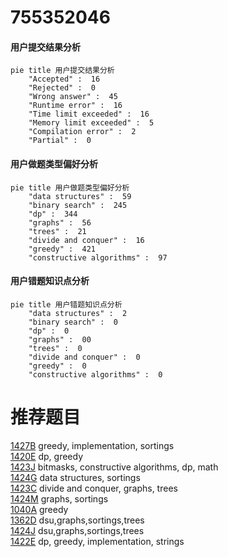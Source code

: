 # 755352046

<!-- tabs:start -->



#### **用户提交结果分析**

```mermaid
pie title 用户提交结果分析
    "Accepted" :  16
    "Rejected" :  0
    "Wrong answer" :  45
    "Runtime error" :  16
    "Time limit exceeded" :  16
    "Memory limit exceeded" :  5
    "Compilation error" :  2
    "Partial" :  0
```

#### **用户做题类型偏好分析**

```mermaid
pie title 用户做题类型偏好分析
    "data structures" :  59
    "binary search" :  245
    "dp" :  344
    "graphs" :  56
    "trees" :  21
    "divide and conquer" :  16
    "greedy" :  421
    "constructive algorithms" :  97
```
#### **用户错题知识点分析**

```mermaid
pie title 用户错题知识点分析
    "data structures" :  2
    "binary search" :  0
    "dp" :  0
    "graphs" :  00
    "trees" :  0
    "divide and conquer" :  0
    "greedy" :  0
    "constructive algorithms" :  0
```



<!-- tabs:end -->
# 推荐题目
[1427B](https://codeforces.com/contest/1427/problem/B)		greedy,
                        implementation,
                        sortings		  
[1420E](https://codeforces.com/contest/1420/problem/E)		dp,
                        greedy		  
[1423J](https://codeforces.com/contest/1423/problem/J)		bitmasks,
                        constructive algorithms,
                        dp,
                        math		  
[1424G](https://codeforces.com/contest/1424/problem/G)		data structures,
                        sortings		  
[1423C](https://codeforces.com/contest/1423/problem/C)		divide and conquer,
                        graphs,
                        trees		  
[1424M](https://codeforces.com/contest/1424/problem/M)		graphs,
                        sortings		  
[1040A](https://codeforces.com/contest/1040/problem/A)		greedy		  
[1362D](https://codeforces.com/contest/1362/problem/D)		dsu,graphs,sortings,trees		  
[1424J](https://codeforces.com/contest/1424/problem/J)		dsu,graphs,sortings,trees		  
[1422E](https://codeforces.com/contest/1422/problem/E)		dp,
                        greedy,
                        implementation,
                        strings		  
